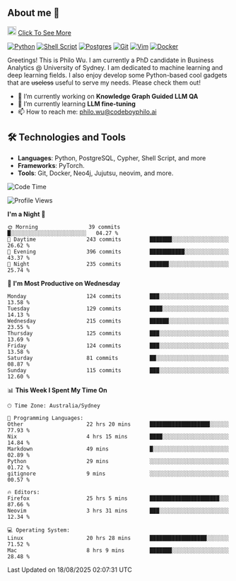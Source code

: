 ## About me 🤗

<a href="#"><img src="https://media.giphy.com/media/hvRJCLFzcasrR4ia7z/giphy.gif" width="20px" height="20px"></a> [Click To See More](https://codeboyphilo.github.io)

[![Python](https://img.shields.io/badge/python-3670A0?style=for-the-badge&logo=python&logoColor=ffdd54)](#)
[![Shell Script](https://img.shields.io/badge/shell_script-%23121011.svg?style=for-the-badge&logo=gnu-bash&logoColor=white)](#)
[![Postgres](https://img.shields.io/badge/postgres-%23316192.svg?style=for-the-badge&logo=postgresql&logoColor=white)](#)
[![Git](https://img.shields.io/badge/git-%23F05033.svg?style=for-the-badge&logo=git&logoColor=white)](#)
[![Vim](https://img.shields.io/badge/VIM-%2311AB00.svg?style=for-the-badge&logo=vim&logoColor=white)](#)
[![Docker](https://img.shields.io/badge/docker-%230db7ed.svg?style=for-the-badge&logo=docker&logoColor=white)](#)

Greetings! This is Philo Wu. I am currently a PhD candidate in Business Analytics \@ University of Sydney. I am dedicated to machine learning and deep learning fields. I also enjoy develop some Python-based cool gadgets that are ~~useless~~ useful to serve my needs. Please check them out!

- 🔭 I’m currently working on **Knowledge Graph Guided LLM QA**
- 🌱 I’m currently learning **LLM fine-tuning**
- 📫 How to reach me: philo.wu@codeboyphilo.ai

## 🛠 Technologies and Tools
- **Languages**: Python, PostgreSQL, Cypher, Shell Script, and more
- **Frameworks**: PyTorch.
- **Tools**: Git, Docker, Neo4j, Jujutsu, neovim, and more.

<!--START_SECTION:waka-->
![Code Time](http://img.shields.io/badge/Code%20Time-1%2C008%20hrs%2017%20mins-blue)

![Profile Views](http://img.shields.io/badge/Profile%20Views-3-blue)

**I'm a Night 🦉** 

```text
🌞 Morning                39 commits          █░░░░░░░░░░░░░░░░░░░░░░░░   04.27 % 
🌆 Daytime                243 commits         ███████░░░░░░░░░░░░░░░░░░   26.62 % 
🌃 Evening                396 commits         ███████████░░░░░░░░░░░░░░   43.37 % 
🌙 Night                  235 commits         ██████░░░░░░░░░░░░░░░░░░░   25.74 % 
```
📅 **I'm Most Productive on Wednesday** 

```text
Monday                   124 commits         ███░░░░░░░░░░░░░░░░░░░░░░   13.58 % 
Tuesday                  129 commits         ████░░░░░░░░░░░░░░░░░░░░░   14.13 % 
Wednesday                215 commits         ██████░░░░░░░░░░░░░░░░░░░   23.55 % 
Thursday                 125 commits         ███░░░░░░░░░░░░░░░░░░░░░░   13.69 % 
Friday                   124 commits         ███░░░░░░░░░░░░░░░░░░░░░░   13.58 % 
Saturday                 81 commits          ██░░░░░░░░░░░░░░░░░░░░░░░   08.87 % 
Sunday                   115 commits         ███░░░░░░░░░░░░░░░░░░░░░░   12.60 % 
```


📊 **This Week I Spent My Time On** 

```text
🕑︎ Time Zone: Australia/Sydney

💬 Programming Languages: 
Other                    22 hrs 20 mins      ███████████████████░░░░░░   77.93 % 
Nix                      4 hrs 15 mins       ████░░░░░░░░░░░░░░░░░░░░░   14.84 % 
Markdown                 49 mins             █░░░░░░░░░░░░░░░░░░░░░░░░   02.89 % 
Python                   29 mins             ░░░░░░░░░░░░░░░░░░░░░░░░░   01.72 % 
gitignore                9 mins              ░░░░░░░░░░░░░░░░░░░░░░░░░   00.57 % 

🔥 Editors: 
Firefox                  25 hrs 5 mins       ██████████████████████░░░   87.66 % 
Neovim                   3 hrs 31 mins       ███░░░░░░░░░░░░░░░░░░░░░░   12.34 % 

💻 Operating System: 
Linux                    20 hrs 28 mins      ██████████████████░░░░░░░   71.52 % 
Mac                      8 hrs 9 mins        ███████░░░░░░░░░░░░░░░░░░   28.48 % 
```


 Last Updated on 18/08/2025 02:07:31 UTC
<!--END_SECTION:waka-->
